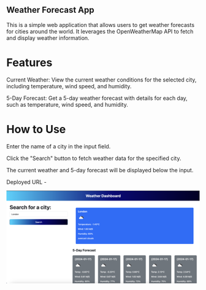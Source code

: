 ## Weather Forecast App

This is a simple web application that allows users to get weather forecasts for cities around the world. It leverages the OpenWeatherMap API to fetch and display weather information.

# Features
Current Weather: View the current weather conditions for the selected city, including temperature, wind speed, and humidity.

5-Day Forecast: Get a 5-day weather forecast with details for each day, such as temperature, wind speed, and humidity.

# How to Use
Enter the name of a city in the input field.

Click the "Search" button to fetch weather data for the specified city.

The current weather and 5-day forecast will be displayed below the input.

Deployed URL -

![Image1](assets/Images/image-01.png)